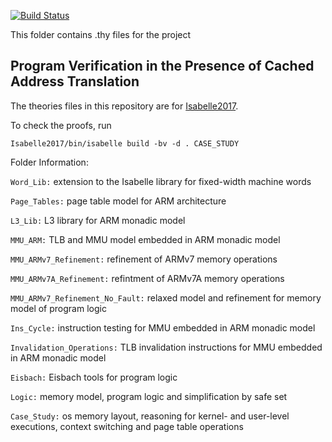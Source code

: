 [![Build Status](https://travis-ci.org/SEL4PROJ/tlb.svg?branch=master)](https://travis-ci.org/SEL4PROJ/tlb)

This folder contains .thy files for the project

##  Program Verification in the Presence of Cached Address Translation


The theories files in this repository are for [Isabelle2017][1].

To check the proofs, run

    Isabelle2017/bin/isabelle build -bv -d . CASE_STUDY


Folder Information:

`Word_Lib:`
         extension to the Isabelle library for fixed-width
         machine words

`Page_Tables:`
         page table model for ARM architecture

`L3_Lib:`
         L3 library for ARM monadic model

`MMU_ARM:`
         TLB and MMU model embedded in ARM monadic model 


`MMU_ARMv7_Refinement:`
         refinement of ARMv7 memory operations

`MMU_ARMv7A_Refinement:`
         refintment of ARMv7A memory operations

`MMU_ARMv7_Refinement_No_Fault:`
         relaxed model and refinement for memory 
         model of program logic

`Ins_Cycle:`
         instruction testing for MMU embedded in 
         ARM monadic model

`Invalidation_Operations:`
         TLB invalidation instructions for MMU embedded 
         in ARM monadic model

`Eisbach:`
         Eisbach tools for program logic

`Logic:`
         memory model, program logic and simplification 
         by safe set

`Case_Study:`
          os memory layout, reasoning for kernel- and 
          user-level executions, context switching 
          and page table operations



[1]: http://isabelle.in.tum.de "Isabelle Website"
